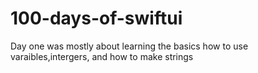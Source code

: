 # 100-days-of-swiftui
Day one was mostly about learning the basics how to use varaibles,intergers, and how to make strings
